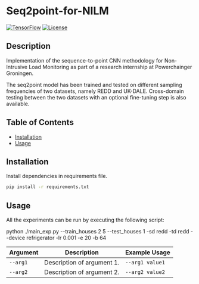 # Seq2point-for-NILM

[![TensorFlow](https://img.shields.io/badge/TensorFlow-2.7.0-orange)](https://www.tensorflow.org/)
[![License](https://img.shields.io/badge/License-MIT-blue.svg)](LICENSE)

## Description

Implementation of the sequence-to-point CNN methodology for Non-Intrusive Load Monitoring as part of a research internship at Powerchainger Groningen.

The seq2point model has been trained and tested on different sampling frequencies of two datasets, namely REDD and UK-DALE. 
Cross-domain testing between the two datasets with an optional fine-tuning step is also available. 


## Table of Contents

- [Installation](#installation)
- [Usage](#usage)

## Installation

Install dependencies in requirements file. 


```bash
pip install -r requirements.txt
```

## Usage

All the experiments can be run by executing the following script:

python ./main_exp.py --train_houses 2 5 --test_houses 1 -sd redd -td redd --device refrigerator -lr 0.001 -e 20 -b 64


| Argument   | Description                      | Example Usage          |
|------------|----------------------------------|------------------------|
| `--arg1`   | Description of argument 1.       | `--arg1 value1`        |
| `--arg2`   | Description of argument 2.       | `--arg2 value2`        |
 
